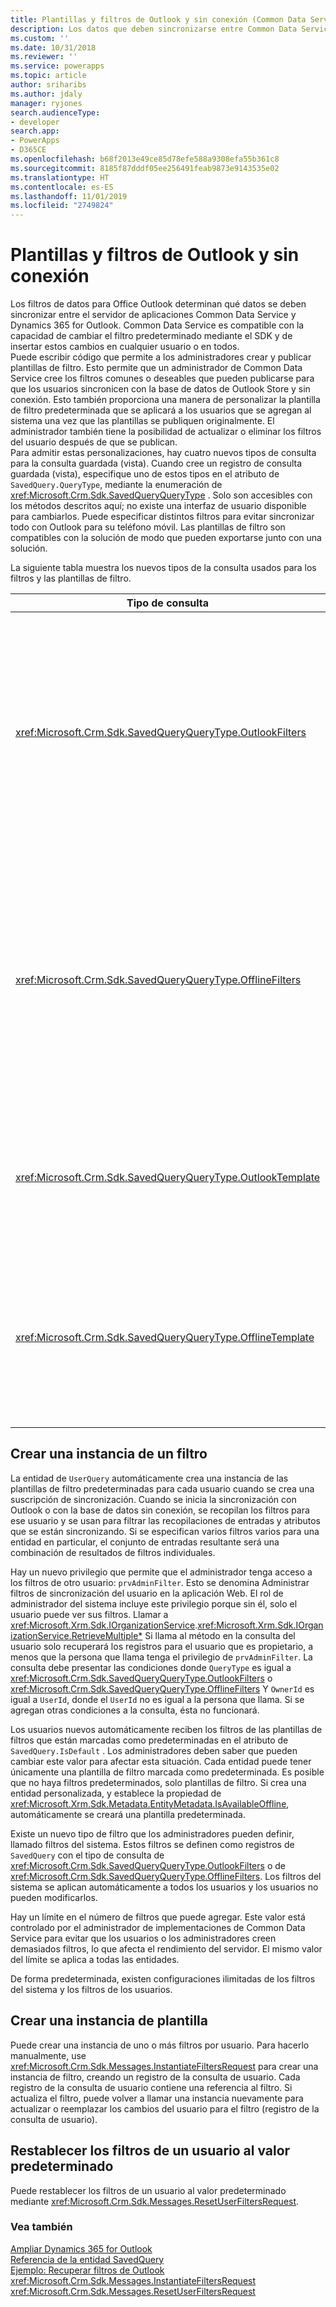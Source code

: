 ```yaml
---
title: Plantillas y filtros de Outlook y sin conexión (Common Data Service)| Microsoft Docs
description: Los datos que deben sincronizarse entre Common Data Service y Dynamics 365 for Outlook se determinan con los filtros de datos para Office Outlook
ms.custom: ''
ms.date: 10/31/2018
ms.reviewer: ''
ms.service: powerapps
ms.topic: article
author: sriharibs
ms.author: jdaly
manager: ryjones
search.audienceType:
- developer
search.app:
- PowerApps
- D365CE
ms.openlocfilehash: b68f2013e49ce85d78efe588a9308efa55b361c8
ms.sourcegitcommit: 8185f87dddf05ee256491feab9873e9143535e02
ms.translationtype: HT
ms.contentlocale: es-ES
ms.lasthandoff: 11/01/2019
ms.locfileid: "2749824"
---
```

# <a name="offline-and-outlook-filters-and-templates"></a>Plantillas y filtros de Outlook y sin conexión

Los filtros de datos para Office Outlook determinan qué datos se deben sincronizar entre el servidor de aplicaciones Common Data Service y Dynamics 365 for Outlook. Common Data Service es compatible con la capacidad de cambiar el filtro predeterminado mediante el SDK y de insertar estos cambios en cualquier usuario o en todos.  
Puede escribir código que permite a los administradores crear y publicar plantillas de filtro. Esto permite que un administrador de Common Data Service cree los filtros comunes o deseables que pueden publicarse para que los usuarios sincronicen con la base de datos de Outlook Store y sin conexión. Esto también proporciona una manera de personalizar la plantilla de filtro predeterminada que se aplicará a los usuarios que se agregan al sistema una vez que las plantillas se publiquen originalmente. El administrador también tiene la posibilidad de actualizar o eliminar los filtros del usuario después de que se publican.  
Para admitir estas personalizaciones, hay cuatro nuevos tipos de consulta para la consulta guardada (vista). Cuando cree un registro de consulta guardada (vista), especifique uno de estos tipos en el atributo de `SavedQuery.QueryType`, mediante la enumeración de <xref:Microsoft.Crm.Sdk.SavedQueryQueryType> . Solo son accesibles con los métodos descritos aquí; no existe una interfaz de usuario disponible para cambiarlos. Puede especificar distintos filtros para evitar sincronizar todo con Outlook para su teléfono móvil. Las plantillas de filtro son compatibles con la solución de modo que pueden exportarse junto con una solución.  
  
 La siguiente tabla muestra los nuevos tipos de la consulta usados para los filtros y las plantillas de filtro.  
  
|Tipo de consulta|Descripción|  
|----------------|-----------------|  
|<xref:Microsoft.Crm.Sdk.SavedQueryQueryType.OutlookFilters>|Define el subgrupo de una entidad que se sincronizará con Dynamics 365 for Outlook. El subgrupo de datos definido por estos filtros se sincronizará en las carpetas de Outlook como Contactos, Calendario, etc.|  
|<xref:Microsoft.Crm.Sdk.SavedQueryQueryType.OfflineFilters>|Define el subgrupo de una entidad que se sincronizará con Dynamics 365 for Microsoft Office Outlook con acceso sin conexión. El subgrupo de datos definidos por estos filtros se sincronizará con la base de datos sin conexión.|  
|<xref:Microsoft.Crm.Sdk.SavedQueryQueryType.OutlookTemplate>|Define una plantilla de filtro que se aplica a los nuevos usuarios para la sincronización con Dynamics 365 for Outlook.|  
|<xref:Microsoft.Crm.Sdk.SavedQueryQueryType.OfflineTemplate>|Define una plantilla de filtro que se aplica a los nuevos usuarios para la sincronización con Dynamics 365 for Microsoft Office Outlook con acceso sin conexión.|  
  
## <a name="instantiate-a-filter"></a>Crear una instancia de un filtro

La entidad de `UserQuery` automáticamente crea una instancia de las plantillas de filtro predeterminadas para cada usuario cuando se crea una suscripción de sincronización. Cuando se inicia la sincronización con Outlook o con la base de datos sin conexión, se recopilan los filtros para ese usuario y se usan para filtrar las recopilaciones de entradas y atributos que se están sincronizando. Si se especifican varios filtros varios para una entidad en particular, el conjunto de entradas resultante será una combinación de resultados de filtros individuales.  

Hay un nuevo privilegio que permite que el administrador tenga acceso a los filtros de otro usuario: `prvAdminFilter`. Esto se denomina Administrar filtros de sincronización del usuario en la aplicación Web. El rol de administrador del sistema incluye este privilegio porque sin él, solo el usuario puede ver sus filtros. Llamar a <xref:Microsoft.Xrm.Sdk.IOrganizationService>.<xref:Microsoft.Xrm.Sdk.IOrganizationService.RetrieveMultiple*> Si llama al método en la consulta del usuario solo recuperará los registros para el usuario que es propietario, a menos que la persona que llama tenga el privilegio de `prvAdminFilter`. La consulta debe presentar las condiciones donde `QueryType` es igual a <xref:Microsoft.Crm.Sdk.SavedQueryQueryType.OutlookFilters> o <xref:Microsoft.Crm.Sdk.SavedQueryQueryType.OfflineFilters> Y `OwnerId` es igual a `UserId`, donde el `UserId` no es igual a la persona que llama. Si se agregan otras condiciones a la consulta, ésta no funcionará.  

Los usuarios nuevos automáticamente reciben los filtros de las plantillas de filtros que están marcadas como predeterminadas en el atributo de `SavedQuery.IsDefault` . Los administradores deben saber que pueden cambiar este valor para afectar esta situación. Cada entidad puede tener únicamente una plantilla de filtro marcada como predeterminada. Es posible que no haya filtros predeterminados, solo plantillas de filtro. Si crea una entidad personalizada, y establece la propiedad de <xref:Microsoft.Xrm.Sdk.Metadata.EntityMetadata.IsAvailableOffline>, automáticamente se creará una plantilla predeterminada.  

Existe un nuevo tipo de filtro que los administradores pueden definir, llamado filtros del sistema. Estos filtros se definen como registros de `SavedQuery` con el tipo de consulta de <xref:Microsoft.Crm.Sdk.SavedQueryQueryType.OutlookFilters> o de <xref:Microsoft.Crm.Sdk.SavedQueryQueryType.OfflineFilters>. Los filtros del sistema se aplican automáticamente a todos los usuarios y los usuarios no pueden modificarlos.  

Hay un límite en el número de filtros que puede agregar. Este valor está controlado por el administrador de implementaciones de Common Data Service para evitar que los usuarios o los administradores creen demasiados filtros, lo que afecta el rendimiento del servidor. El mismo valor del límite se aplica a todas las entidades.  

De forma predeterminada, existen configuraciones ilimitadas de los filtros del sistema y los filtros de los usuarios.  

## <a name="instantiate-a-template"></a>Crear una instancia de plantilla

Puede crear una instancia de uno o más filtros por usuario. Para hacerlo manualmente, use <xref:Microsoft.Crm.Sdk.Messages.InstantiateFiltersRequest> para crear una instancia de filtro, creando un registro de la consulta de usuario. Cada registro de la consulta de usuario contiene una referencia al filtro. Si actualiza el filtro, puede volver a llamar una instancia nuevamente para actualizar o reemplazar los cambios del usuario para el filtro (registro de la consulta de usuario).  
  
## <a name="reset-a-users-filters-to-the-default"></a>Restablecer los filtros de un usuario al valor predeterminado

Puede restablecer los filtros de un usuario al valor predeterminado mediante <xref:Microsoft.Crm.Sdk.Messages.ResetUserFiltersRequest>.  
  
### <a name="see-also"></a>Vea también

[Ampliar Dynamics 365 for Outlook](extend-dynamics-365-outlook.md)<br />
[Referencia de la entidad SavedQuery](../reference/entities/savedquery.md)<br />
[Ejemplo: Recuperar filtros de Outlook](sample-create-retrieve-outlook-filters.md)<br /> 
<xref:Microsoft.Crm.Sdk.Messages.InstantiateFiltersRequest><br />
<xref:Microsoft.Crm.Sdk.Messages.ResetUserFiltersRequest>